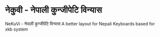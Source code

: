 # नेकुवी - नेपाली कुन्जीपेटि विन्यास

NeKuVi - नेपाली कुन्जीपेटि विन्यास
A better layout for Nepali Keyboards based for xkb system